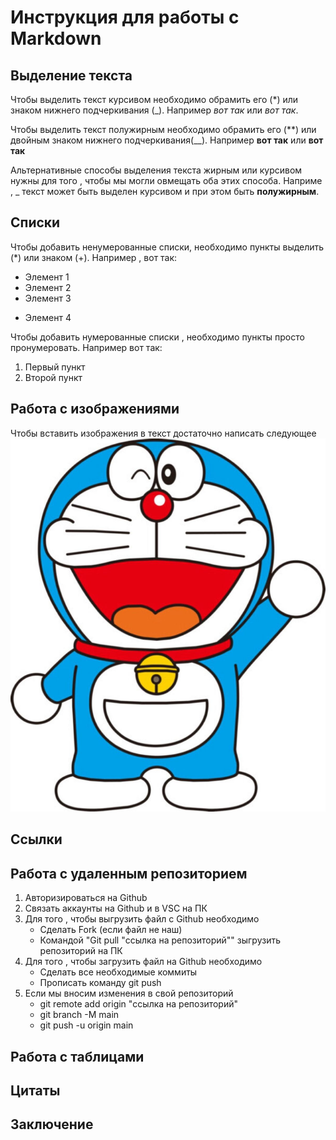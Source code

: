# Инструкция для работы с Markdown 

## Выделение текста 

Чтобы выделить текст курсивом необходимо обрамить его (*) или знаком нижнего подчеркивания (_). Например *вот так* или _вот так_.

Чтобы выделить текст полужирным необходимо обрамить его (**) или двойным знаком нижнего подчеркивания(__). Например **вот так** или __вот так__

Альтернативные способы выделения текста жирным или курсивом нужны для того , чтобы мы могли овмещать оба этих способа. Наприме , _ текст может быть выделен курсивом и при этом быть **полужирным**.

## Списки 

Чтобы добавить ненумерованные списки, необходимо пункты выделить (*) или знаком (+). Например , вот так:
* Элемент 1
* Элемент 2 
* Элемент 3 
+ Элемент 4 

Чтобы добавить нумерованные списки , необходимо пункты просто пронумеровать. Например вот так: 
1. Первый пункт
2. Второй пункт

## Работа с изображениями 

Чтобы вставить изображения в текст достаточно написать следующее ![Привет, это тефтелька!](cat.jpg)

## Ссылки 

## Работа с удаленным репозиторием 

1. Авторизироваться на Github
2. Связать аккаунты на Github и в VSC на ПК
3. Для того , чтобы выгрузить файл с Github необходимо
    * Сделать Fork (если файл не наш)
    * Командой "Git pull "ссылка на репозиторий"" зыгрузить репозиторий на ПК
4. Для того , чтобы загрузить файл на Github необходимо
    * Сделать все необходимые коммиты
    * Прописать команду git push
5. Если мы вносим изменения в свой репозиторий 
    * git remote add origin "ссылка на репозиторий"
    * git branch -M main
    * git push -u origin main
## Работа с таблицами 

## Цитаты 

## Заключение 